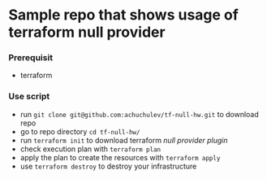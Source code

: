 # Sample repo that shows usage of terraform null provider

### Prerequisit

* terraform

### Use script

* run `git clone git@github.com:achuchulev/tf-null-hw.git` to download repo
* go to repo directory `cd tf-null-hw/`
* run `terraform init` to download terraform *null provider plugin*
* check execution plan with `terraform plan` 
* apply the plan to create the resources with `terraform apply`
* use `terraform destroy` to destroy your infrastructure
